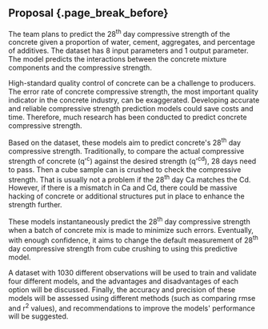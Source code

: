 ## Proposal {.page_break_before}

The team plans to predict the 28<sup>th</sup> day compressive strength of the concrete given a proportion of water, cement, aggregates, and percentage of additives. The dataset has 8 input parameters and 1 output parameter. The model predicts the interactions between the concrete mixture components and the compressive strength. 

High-standard quality control of concrete can be a challenge to producers.
The error rate of concrete compressive strength, the most important quality indicator in the concrete industry, can be exaggerated. Developing accurate and reliable compressive strength prediction models could save costs and time. Therefore, much research has been conducted to predict concrete compressive strength.

Based on the dataset, these models aim to predict concrete's 28<sup>th</sup> day compressive strength. Traditionally, to compare the actual compressive strength of concrete (q'<sup>c</sup>) against the desired strength (q'<sup>cd</sup>), 28 days need to pass. Then a cube sample can is crushed to check the compressive strength. That is usually not a problem if the 28<sup>th</sup> day Ca matches the Cd. However, if there is a mismatch in Ca and Cd, there could be massive hacking of concrete or additional structures put in place to enhance the strength further.

These models instantaneously predict the 28<sup>th</sup> day compressive strength when a batch of concrete mix is made to minimize such errors. Eventually, with enough confidence, it aims to change the default measurement of 28<sup>th</sup> day compressive strength from cube crushing to using this predictive model. 

A dataset with 1030 different observations will be used to train and validate four different models, and the advantages and disadvantages of each option will be discussed. Finally, the accuracy and precision of these models will be assessed using different methods (such as comparing rmse and r<sup>2</sup> values), and recommendations to improve the models' performance will be suggested. 